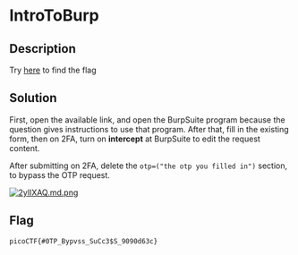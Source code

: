 # IntroToBurp

## Description

Try [here](http://titan.picoctf.net:55170/) to find the flag

## Solution

First, open the available link, and open the BurpSuite program because the question gives instructions to use that program. After that, fill in the existing form, then on 2FA, turn on **intercept** at BurpSuite to edit the request content.

After submitting on 2FA, delete the ```otp=("the otp you filled in")``` section, to bypass the OTP request.

[![2ylIXAQ.md.png](https://iili.io/2ylIXAQ.md.png)](https://freeimage.host/i/2ylIXAQ)

## Flag

    picoCTF{#0TP_Bypvss_SuCc3$S_9090d63c}